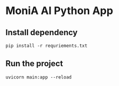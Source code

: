 # MoniA AI Python App

## Install dependency

`pip install -r requriements.txt`

## Run the project

`uvicorn main:app --reload`
